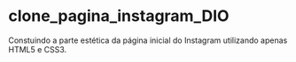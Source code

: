 # clone_pagina_instagram_DIO

Constuindo a parte estética da página inicial do Instagram utilizando apenas HTML5 e CSS3.
